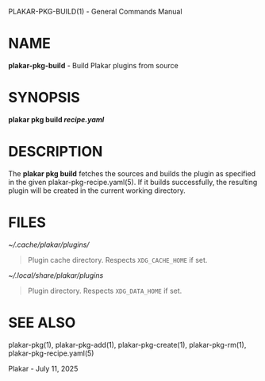 PLAKAR-PKG-BUILD(1) - General Commands Manual

# NAME

**plakar-pkg-build** - Build Plakar plugins from source

# SYNOPSIS

**plakar&nbsp;pkg&nbsp;build&nbsp;*recipe.yaml*&zwnj;**

# DESCRIPTION

The
**plakar pkg build**
fetches the sources and builds the plugin as specified in the given
plakar-pkg-recipe.yaml(5).
If it builds successfully, the resulting plugin will be created in the
current working directory.

# FILES

*~/.cache/plakar/plugins/*

> Plugin cache directory.
> Respects
> `XDG_CACHE_HOME`
> if set.

*~/.local/share/plakar/plugins*

> Plugin directory.
> Respects
> `XDG_DATA_HOME`
> if set.

# SEE ALSO

plakar-pkg(1),
plakar-pkg-add(1),
plakar-pkg-create(1),
plakar-pkg-rm(1),
plakar-pkg-recipe.yaml(5)

Plakar - July 11, 2025
